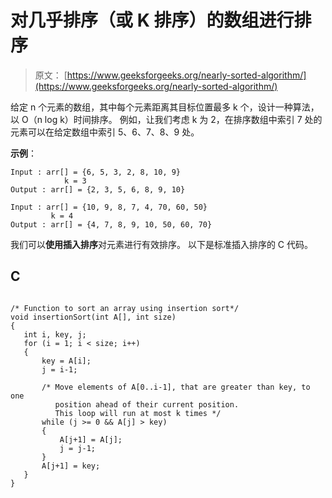 # 对几乎排序（或 K 排序）的数组进行排序

> 原文： [https://www.geeksforgeeks.org/nearly-sorted-algorithm/](https://www.geeksforgeeks.org/nearly-sorted-algorithm/)

给定 n 个元素的数组，其中每个元素距离其目标位置最多 k 个，设计一种算法，以 O（n log k）时间排序。 例如，让我们考虑 k 为 2，在排序数组中索引 7 处的元素可以在给定数组中索引 5、6、7、8、9 处。

**示例**：

```
Input : arr[] = {6, 5, 3, 2, 8, 10, 9}
            k = 3 
Output : arr[] = {2, 3, 5, 6, 8, 9, 10}

Input : arr[] = {10, 9, 8, 7, 4, 70, 60, 50}
         k = 4
Output : arr[] = {4, 7, 8, 9, 10, 50, 60, 70}

```



我们可以**使用插入排序**对元素进行有效排序。 以下是标准插入排序的 C 代码。

## C

```

/* Function to sort an array using insertion sort*/
void insertionSort(int A[], int size) 
{ 
   int i, key, j; 
   for (i = 1; i < size; i++) 
   { 
       key = A[i]; 
       j = i-1; 

       /* Move elements of A[0..i-1], that are greater than key, to one  
          position ahead of their current position. 
          This loop will run at most k times */
       while (j >= 0 && A[j] > key) 
       { 
           A[j+1] = A[j]; 
           j = j-1; 
       } 
       A[j+1] = key; 
   } 
} 

```
